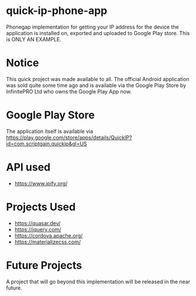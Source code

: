 # quick-ip-phone-app
Phonegap implementation for getting your IP address for the device the application is installed on, exported and uploaded to Google Play store.  This is ONLY AN EXAMPLE.

# Notice
This quick project was made available to all.  The official Android application was sold quite some time ago and is available via the Google Play Store by InfinitePRO Ltd who owns the Google Play App now.

# Google Play Store
The application itself is available via https://play.google.com/store/apps/details/QuickIP?id=com.scriptgain.quickip&gl=US

# API used
- https://www.ipify.org/

# Projects Used
- https://quasar.dev/
- https://jquery.com/
- https://cordova.apache.org/
- https://materializecss.com/

# Future Projects
A project that will go beyond this implementation will be released in the near future.
